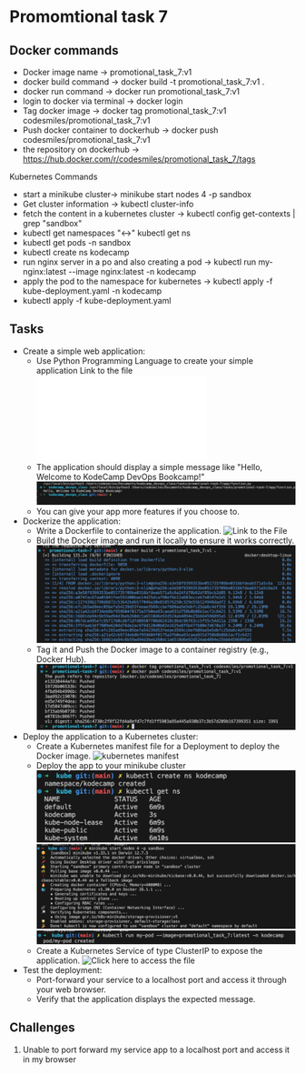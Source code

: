# Promomtional task 7

## Docker commands

- Docker image name -> promotional_task_7:v1
- docker build command -> docker build -t promotional_task_7:v1 .
- docker run command -> docker run promotional_task_7:v1
- login to docker via terminal -> docker login
- Tag docker image -> docker tag promotional_task_7:v1 codesmiles/promotional_task_7:v1
- Push docker container to dockerhub -> docker push codesmiles/promotional_task_7:v1
- the repository on dockerhub -> <https://hub.docker.com/r/codesmiles/promotional_task_7/tags>

Kubernetes Commands

- start a minikube cluster-> minikube start nodes 4 -p sandbox
- Get cluster information -> kubectl cluster-info
- fetch the content in a kubernetes cluster -> kubectl config get-contexts | grep "sandbox"
- kubectl get namespaces "<->" kubectl get ns
- kubectl get pods -n sandbox
- kubectl create ns kodecamp
- run nginx server in a po and also creating a pod -> kubectl run my-nginx:latest --image nginx:latest -n kodecamp
- apply the pod to the namespace for kubernetes -> kubectl apply -f kube-deployment.yaml -n kodecamp
- kubectl apply -f kube-deployment.yaml  

## Tasks

- Create a simple web application:
  - Use Python Programming Language to create your simple application
  Link to the file ![Click here](/tasks/promotional-task-7/app/function.py)
  - The application should display a simple message like "Hello, Welcome to KodeCamp DevOps Bookcamp!"
    ![Python script](/tasks/promotional-task-7/assets/run-python-file.png)
  - You can give your app more features if you choose to.
- Dockerize the application:
  - Write a Dockerfile to containerize the application.
  ![Link to the File](/tasks/promotional-task-7/Dockerfile)
  - Build the Docker image and run it locally to ensure it works correctly.
  ![docker build](/tasks/promotional-task-7/assets/Screenshot%202024-08-05%20at%2016.19.42.png)
  - Tag it and Push the Docker image to a container registry (e.g., Docker Hub).
  ![Push image to container registry](/tasks/promotional-task-7/assets/Screenshot%202024-08-05%20at%2016.24.15.png)
- Deploy the application to a Kubernetes cluster:
  - Create a Kubernetes manifest file for a Deployment to deploy the Docker image.
  ![kubernetes manifest](/tasks/promotional-task-7/kube/kube-deployment.yaml)
  - Deploy the app to your minikube cluster
  ![](/tasks/promotional-task-7/assets/create-namespace.png)![](/tasks/promotional-task-7/assets/start-kubernetes-node.png)![](/tasks/promotional-task-7/assets/create-pod.png)
  - Create a Kubernetes Service of type ClusterIP to expose the application.
  ![Click here to access the file](/tasks/promotional-task-7/kube/kube-service.yaml)
- Test the deployment:
  - Port-forward your service to a localhost port and access it through your web browser.
  - Verify that the application displays the expected message.

## Challenges

1. Unable to port forward my service app to a localhost port and access it in my browser
